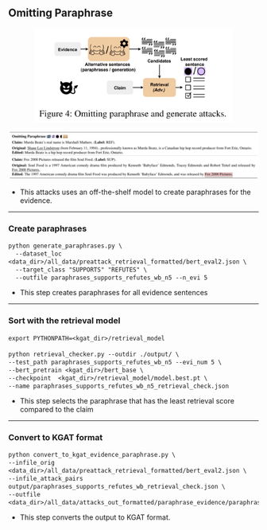 ## Omitting Paraphrase 

<p align="center">
<img src="https://github.com/S-Abdelnabi/Fact-Saboteurs/blob/main/attacks/omitting_paraphrase/omitting.PNG" width="400">
</p>

<p align="center">
<img src="https://github.com/S-Abdelnabi/Fact-Saboteurs/blob/main/attacks/omitting_paraphrase/omitting_examples.PNG" width="950">
</p>

- This attacks uses an off-the-shelf model to create paraphrases for the evidence. 

- - - 

### Create paraphrases

```
python generate_paraphrases.py \
  --dataset_loc <data_dir>/all_data/preattack_retrieval_formatted/bert_eval2.json \
  --target_class "SUPPORTS" "REFUTES" \
  --outfile paraphrases_supports_refutes_wb_n5 --n_evi 5 
```
- This step creates paraphrases for all evidence sentences 
- - - 

### Sort with the retrieval model 
```
export PYTHONPATH=<kgat_dir>/retrieval_model

python retrieval_checker.py --outdir ./output/ \
--test_path paraphrases_supports_refutes_wb_n5 --evi_num 5 \
--bert_pretrain <kgat_dir>/bert_base \
--checkpoint  <kgat_dir>/retrieval_model/model.best.pt \
--name paraphrases_supports_refutes_wb_n5_retrieval_check.json
```
- This step selects the paraphrase that has the least retrieval score compared to the claim 
- - - 

### Convert to KGAT format 

```
python convert_to_kgat_evidence_paraphrase.py \
--infile_orig  <data_dir>/all_data/preattack_retrieval_formatted/bert_eval2.json \
--infile_attack_pairs output/paraphrases_supports_refutes_wb_retrieval_check.json \
--outfile <data_dir>/all_data/attacks_out_formatted/paraphrase_evidence/paraphrases_wb_retrieval_check_kgat.json
```
- This step converts the output to KGAT format.

